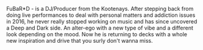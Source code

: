 FuBaR*D - is a DJ/Producer from the Kootenays. After stepping back from doing live performances to deal with personal matters and addiction issues in 2016, he never really stopped working on music and has since uncovered a Deep and Dark side. An alter-ego with a new type of vibe and a different look depending on the mood. 
Now he is returning to decks with a whole new inspiration and drive that you surly don't wanna miss.